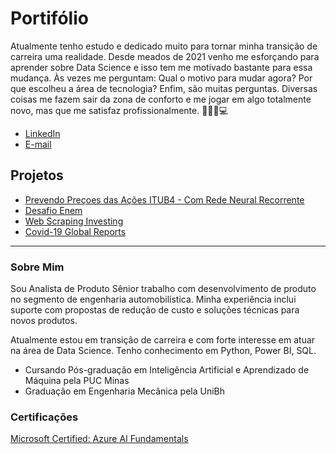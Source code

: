 # Portifólio

Atualmente tenho estudo e dedicado muito para tornar minha transição de carreira uma realidade. 
Desde meados de 2021 venho me esforçando para aprender sobre Data Science e isso tem me motivado bastante para essa mudança. 
Às vezes me perguntam: Qual o motivo para mudar agora? Por que escolheu a área de tecnologia? Enfim, são muitas perguntas. 
Diversas coisas me fazem sair da zona de conforto e me jogar em algo totalmente novo, mas que me satisfaz profissionalmente. 🚀🧑‍💻💻


* [LinkedIn](https://www.linkedin.com/in/maison-henrique/)
* [E-mail](maisonhenrique@gmail.com)


## Projetos

* [Prevendo Preçoes das Ações ITUB4 - Com Rede Neural Recorrente]()
* [Desafio Enem](https://github.com/maisonhenrique/portifolio/tree/main/Desafio_Enem_IDHM)
* [Web Scraping Investing](https://github.com/maisonhenrique/portifolio/tree/main/Web_Scraping_Investing)
* [Covid-19 Global Reports](https://github.com/maisonhenrique/portifolio/tree/main/Covid19_Global_Reports)

----

### Sobre Mim

Sou Analista de Produto Sênior trabalho com desenvolvimento de produto no segmento de engenharia automobilística. 
Minha experiência inclui suporte com propostas de redução de custo e soluções técnicas para novos produtos.

Atualmente estou em transição de carreira e com forte interesse em atuar na área de Data Science. Tenho conhecimento em Python, Power BI, SQL.

* Cursando Pós-graduação em Inteligência Artificial e Aprendizado de Máquina pela PUC Minas
* Graduação em Engenharia Mecânica pela UniBh


### Certificações

[Microsoft Certified: Azure AI Fundamentals](https://www.credly.com/badges/1cd62a55-522e-4c72-b491-2100d1be0d3d?source=linked_in_profile)

